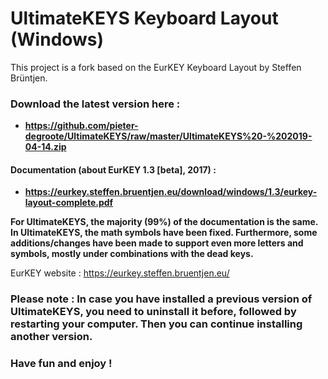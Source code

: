 # UltimateKEYS Keyboard Layout (Windows)
This project is a fork based on the EurKEY Keyboard Layout by Steffen Brüntjen.

### Download the latest version here :

- **https://github.com/pieter-degroote/UltimateKEYS/raw/master/UltimateKEYS%20-%202019-04-14.zip**


#### Documentation (about EurKEY 1.3 [beta], 2017) :

- **https://eurkey.steffen.bruentjen.eu/download/windows/1.3/eurkey-layout-complete.pdf**

**For UltimateKEYS, the majority (99%) of the documentation is the same. In UltimateKEYS, the math symbols have been fixed. Furthermore, some additions/changes have been made to support even more letters and symbols, mostly under combinations with the dead keys.**

EurKEY website :  https://eurkey.steffen.bruentjen.eu/

### Please note :  In case you have installed a previous version of UltimateKEYS, you need to uninstall it before, followed by restarting your computer. Then you can continue installing another version.

### Have fun and enjoy !
